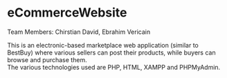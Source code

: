 # eCommerceWebsite

Team Members: Chirstian David, Ebrahim Vericain

This is an electronic-based marketplace web application (similar to BestBuy) where various sellers can post their products, while buyers can browse and purchase them. <br />
The various technologies used are PHP, HTML, XAMPP and PHPMyAdmin.
